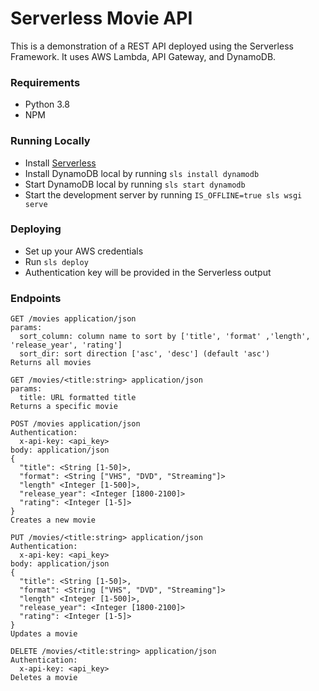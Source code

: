 # Serverless Movie API
This is a demonstration of a REST API deployed using the Serverless Framework. It uses AWS Lambda, API Gateway, and DynamoDB.

### Requirements
* Python 3.8
* NPM

### Running Locally
* Install [Serverless](https://serverless.com/framework/docs/getting-started/)
* Install DynamoDB local by running `sls install dynamodb`
* Start DynamoDB local by running `sls start dynamodb`
* Start the development server by running `IS_OFFLINE=true sls wsgi serve`

### Deploying
* Set up your AWS credentials
* Run `sls deploy`
* Authentication key will be provided in the Serverless output

### Endpoints
```
GET /movies application/json
params:
  sort_column: column name to sort by ['title', 'format' ,'length', 'release_year', 'rating']
  sort_dir: sort direction ['asc', 'desc'] (default 'asc')
Returns all movies
```

```
GET /movies/<title:string> application/json
params:
  title: URL formatted title
Returns a specific movie
```

```
POST /movies application/json
Authentication: 
  x-api-key: <api_key>
body: application/json
{
  "title": <String [1-50]>,
  "format": <String ["VHS", "DVD", "Streaming"]>
  "length" <Integer [1-500]>,
  "release_year": <Integer [1800-2100]>
  "rating": <Integer [1-5]>
}
Creates a new movie
```

```
PUT /movies/<title:string> application/json
Authentication: 
  x-api-key: <api_key>
body: application/json
{
  "title": <String [1-50]>,
  "format": <String ["VHS", "DVD", "Streaming"]>
  "length" <Integer [1-500]>,
  "release_year": <Integer [1800-2100]>
  "rating": <Integer [1-5]>
}
Updates a movie
```

```
DELETE /movies/<title:string> application/json
Authentication: 
  x-api-key: <api_key>
Deletes a movie
```
